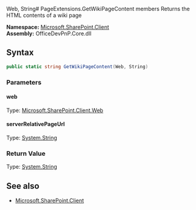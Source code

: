 Web, String# PageExtensions.GetWikiPageContent members
Returns the HTML contents of a wiki page  

**Namespace:** [Microsoft.SharePoint.Client](Microsoft.SharePoint.Client.md)  
**Assembly:** OfficeDevPnP.Core.dll  
## Syntax
```C#
public static string GetWikiPageContent(Web, String)
```
### Parameters
#### web
Type: [Microsoft.SharePoint.Client.Web](Microsoft.SharePoint.Client.Web.md) 
#### 
#### serverRelativePageUrl
Type: [System.String](System.String.md) 
#### 
### Return Value
Type: [System.String](System.String.md)
## See also
- [Microsoft.SharePoint.Client](Microsoft.SharePoint.Client.md)
